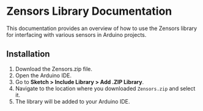 # Zensors Library Documentation

This documentation provides an overview of how to use the Zensors library for interfacing with various sensors in Arduino projects.

## Installation
1. Download the Zensors.zip file.
2. Open the Arduino IDE.
3. Go to **Sketch > Include Library > Add .ZIP Library**.
4. Navigate to the location where you downloaded `Zensors.zip` and select it.
5. The library will be added to your Arduino IDE.
